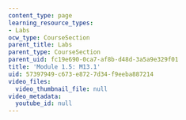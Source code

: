 ```yaml
---
content_type: page
learning_resource_types:
- Labs
ocw_type: CourseSection
parent_title: Labs
parent_type: CourseSection
parent_uid: fc19e690-0ca7-af8b-d48d-3a5a9e329f01
title: 'Module 1.5: M13.1'
uid: 57397949-c673-e872-7d34-f9eeba887214
video_files:
  video_thumbnail_file: null
video_metadata:
  youtube_id: null
---
```

